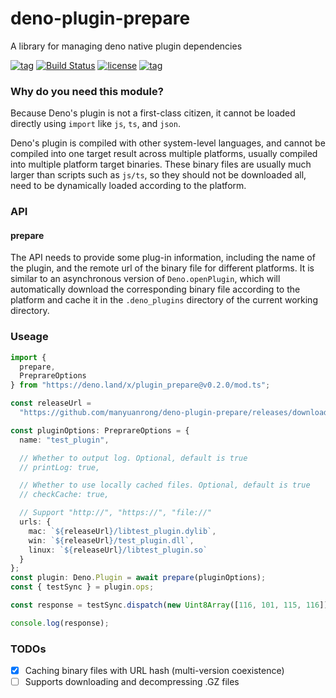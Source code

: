 # deno-plugin-prepare

A library for managing deno native plugin dependencies

[![tag](https://img.shields.io/github/tag/manyuanrong/deno-plugin-prepare.svg)](https://github.com/manyuanrong/deno-plugin-prepare)
[![Build Status](https://github.com/manyuanrong/deno-plugin-prepare/workflows/ci/badge.svg?branch=master)](https://github.com/manyuanrong/deno-plugin-prepare/actions)
[![license](https://img.shields.io/github/license/manyuanrong/deno-plugin-prepare.svg)](https://github.com/manyuanrong/deno-plugin-prepare)
[![tag](https://img.shields.io/badge/deno-v0.35.0-green.svg)](https://github.com/denoland/deno)

### Why do you need this module?

Because Deno's plugin is not a first-class citizen, it cannot be loaded directly using `import` like `js`, `ts`, and `json`.

Deno's plugin is compiled with other system-level languages, and cannot be compiled into one target result across multiple platforms, usually compiled into multiple platform target binaries. These binary files are usually much larger than scripts such as `js/ts`, so they should not be downloaded all, need to be dynamically loaded according to the platform.

### API

#### prepare

The API needs to provide some plug-in information, including the name of the plugin, and the remote url of the binary file for different platforms. It is similar to an asynchronous version of `Deno.openPlugin`, which will automatically download the corresponding binary file according to the platform and cache it in the `.deno_plugins` directory of the current working directory.

### Useage

```ts
import {
  prepare,
  PreprareOptions
} from "https://deno.land/x/plugin_prepare@v0.2.0/mod.ts";

const releaseUrl =
  "https://github.com/manyuanrong/deno-plugin-prepare/releases/download/plugin_bins";

const pluginOptions: PreprareOptions = {
  name: "test_plugin",

  // Whether to output log. Optional, default is true
  // printLog: true,

  // Whether to use locally cached files. Optional, default is true
  // checkCache: true,

  // Support "http://", "https://", "file://"
  urls: {
    mac: `${releaseUrl}/libtest_plugin.dylib`,
    win: `${releaseUrl}/test_plugin.dll`,
    linux: `${releaseUrl}/libtest_plugin.so`
  }
};
const plugin: Deno.Plugin = await prepare(pluginOptions);
const { testSync } = plugin.ops;

const response = testSync.dispatch(new Uint8Array([116, 101, 115, 116]))!;

console.log(response);
```

### TODOs

- [x] Caching binary files with URL hash (multi-version coexistence)
- [ ] Supports downloading and decompressing .GZ files
